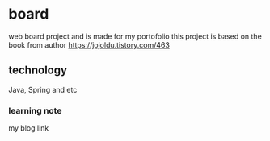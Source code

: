 # board

web board project and is made for my portofolio 
this project is based on the book from author <https://jojoldu.tistory.com/463>

## technology

Java, Spring and etc

### learning note

my blog link 
